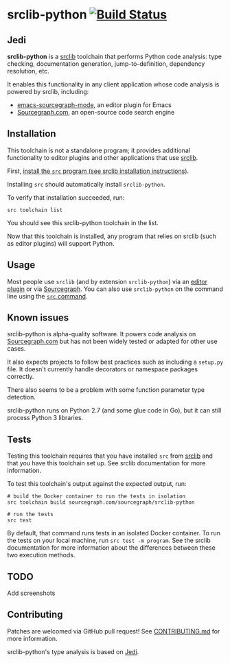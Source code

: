 # srclib-python [![Build Status](https://travis-ci.org/sourcegraph/srclib-python.png?branch=master)](https://travis-ci.org/sourcegraph/srclib-python)

## Jedi

**srclib-python** is a [srclib](https://sourcegraph.com/sourcegraph/srclib)
toolchain that performs Python code analysis: type checking, documentation
generation, jump-to-definition, dependency resolution, etc.

It enables this functionality in any client application whose code analysis is
powered by srclib, including:

* [emacs-sourcegraph-mode](https://sourcegraph.com/sourcegraph/emacs-sourcegraph-mode),
  an editor plugin for Emacs
* [Sourcegraph.com](https://sourcegraph.com), an open-source code search engine

## Installation

This toolchain is not a standalone program; it provides additional functionality
to editor plugins and other applications that use [srclib](https://srclib.org).

First,
[install the `src` program (see srclib installation instructions)](https://srclib.org/gettingstarted/).

Installing `src` should automatically install `srclib-python`.

To verify that installation succeeded, run:

```
src toolchain list
```

You should see this srclib-python toolchain in the list.

Now that this toolchain is installed, any program that relies on srclib (such as
editor plugins) will support Python.


## Usage

Most people use `srclib` (and by extension `srclib-python`) via an [editor plugin](https://srclib.org/plugins/emacs/) or
via [Sourcegraph](https://sourcegraph.com/). You can also use `srclib-python` on the command line using the [`src` command](https://srclib.org/api/overview/).

## Known issues

srclib-python is alpha-quality software. It powers code analysis on
[Sourcegraph.com](https://sourcegraph.com) but has not been widely tested or
adapted for other use cases.

It also expects projects to follow best practices such as including a `setup.py` file. It doesn't currently handle
decorators or namespace packages correctly.

There also seems to be a problem with some function parameter type detection.

srclib-python runs on Python 2.7 (and some glue code in Go), but it can still process Python 3 libraries.


## Tests

Testing this toolchain requires that you have installed `src` from
[srclib](https://sourcegraph.com/sourcegraph/srclib) and that you have this
toolchain set up. See srclib documentation for more information.

To test this toolchain's output against the expected output, run:

```
# build the Docker container to run the tests in isolation
src toolchain build sourcegraph.com/sourcegraph/srclib-python

# run the tests
src test
```

By default, that command runs tests in an isolated Docker container. To run the
tests on your local machine, run `src test -m program`. See the srclib
documentation for more information about the differences between these two
execution methods.

## TODO

Add screenshots



## Contributing

Patches are welcomed via GitHub pull request! See
[CONTRIBUTING.md](./CONTRIBUTING.md) for more information.

srclib-python's type analysis is based on
[Jedi](https://github.com/davidhalter/jedi).
